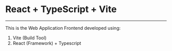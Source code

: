 # React + TypeScript + Vite
---
This is the Web Application Frontend developed using:
1. Vite (Build Tool)
2. React (Framework) + Typescript
